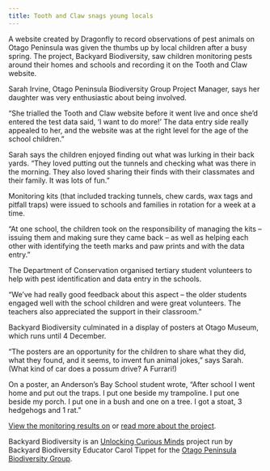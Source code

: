 ```yaml
---
title: Tooth and Claw snags young locals
---
```

 A website created by Dragonfly to record observations of pest animals on Otago Peninsula was given the thumbs up by local children after a busy spring. The project, Backyard Biodiversity, saw children monitoring pests around their homes and schools and recording it on the Tooth and Claw website.

<!--more-->

Sarah Irvine, Otago Peninsula Biodiversity Group Project Manager, says her daughter was very enthusiastic about being involved.  

“She trialled the Tooth and Claw website before it went live and once she’d entered the test data said, ‘I want to do more!’ The data entry side really appealed to her, and the website was at the right level for the age of the school children.”

Sarah says the children enjoyed finding out what was lurking in their back yards. “They loved putting out the tunnels and checking what was there in the morning. They also loved sharing their finds with their classmates and their family. It was lots of fun.”

Monitoring kits (that included tracking tunnels, chew cards, wax tags and pitfall traps) were issued to schools and families in rotation for a week at a time.

“At one school, the children took on the responsibility of managing the kits – issuing them and making sure they came back – as well as helping each other with identifying the teeth marks and paw prints and with the data entry.”

The Department of Conservation organised tertiary student volunteers to help with pest identification and data entry in the schools.  

“We’ve had really good feedback about this aspect – the older students engaged well with the school children and were great volunteers. The teachers also appreciated the support in their classroom.”

Backyard Biodiversity culminated in a display of posters at Otago Museum, which runs until 4 December.

“The posters are an opportunity for the children to share what they did, what they found, and it seems, to invent fun animal jokes,” says Sarah. (What kind of car does a possum drive? A Furrari!)

On a poster, an Anderson’s Bay School student wrote, “After school I went home and put out the traps. I put one beside my trampoline. I put one beside my porch. I put one in a bush and one on a tree. I got a stoat, 3 hedgehogs and 1 rat.”

[View the monitoring results on](toothandclaw.nz) or [read more about the project](https://www.dragonfly.co.nz/news/2016-05-20-ucm-pest-monitoring.html).

Backyard Biodiversity is an [Unlocking Curious Minds](http://www.curiousminds.nz/) project run by Backyard Biodiversity Educator Carol Tippet for the [Otago Peninsula Biodiversity Group](http://www.pestfreepeninsula.org.nz/).
